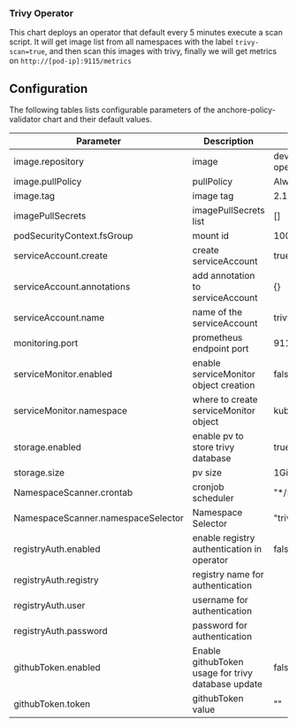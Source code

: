 ### Trivy Operator

This chart deploys an operator that default every 5 minutes execute a scan script. It will get image list from all namespaces with the label `trivy-scan=true`, and then scan this images with trivy, finally we will get metrics on `http://[pod-ip]:9115/metrics`

## Configuration

The following tables lists configurable parameters of the anchore-policy-validator chart and their default values.

|               Parameter             |                Description                  |                  Default                 |
| ----------------------------------- | ------------------------------------------- | -----------------------------------------|
| image.repository                    | image | devopstales/trivy-operator |
| image.pullPolicy                    | pullPolicy | Always |
| image.tag                           | image tag | 2.1 |
| imagePullSecrets                    | imagePullSecrets list | [] |
| podSecurityContext.fsGroup          | mount id | 10001 |
| serviceAccount.create               | create serviceAccount | true |
| serviceAccount.annotations          | add annotation to serviceAccount | {} |
| serviceAccount.name                 | name of the serviceAccount | trivy-operator |
| monitoring.port                     | prometheus endpoint port | 9115 |
| serviceMonitor.enabled              | enable serviceMonitor object creation | false |
| serviceMonitor.namespace            | where to create serviceMonitor object | kube-system |
| storage.enabled                     | enable pv to store trivy database | true |
| storage.size                        | pv size | 1Gi |
| NamespaceScanner.crontab            | cronjob scheduler | "*/5 * * * *" |
| NamespaceScanner.namespaceSelector  | Namespace Selector | "trivy-scan" |
| registryAuth.enabled                | enable registry authentication in operator | false |
| registryAuth.registry               | registry name for authentication |
| registryAuth.user                   | username for authentication |
| registryAuth.password               | password for authentication |
| githubToken.enabled                 | Enable githubToken usage for trivy database update | false |
| githubToken.token                   | githubToken value | "" |

